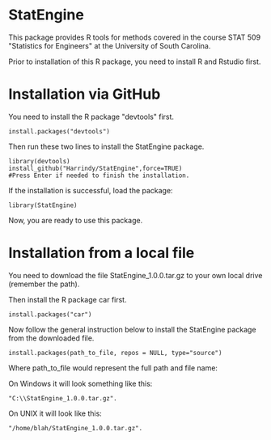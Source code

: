 # StatEngine
This package provides R tools for methods covered in the course STAT 509 "Statistics for Engineers" at the University of South Carolina.

Prior to installation of this R package, you need to install R and Rstudio first.

# Installation via GitHub

You need to install the R package "devtools" first.

    install.packages("devtools")
    
Then run these two lines to install the StatEngine package.

    library(devtools)
    install_github("Harrindy/StatEngine",force=TRUE) 
    #Press Enter if needed to finish the installation.
    
If the installation is successful, load the package:

    library(StatEngine)
    
Now, you are ready to use this package.

# Installation from a local file

You need to download the file StatEngine_1.0.0.tar.gz to your own local drive (remember the path).

Then install the R package car first.

    install.packages("car")
    
Now follow the general instruction below to install the StatEngine package from the downloaded file.
    
    install.packages(path_to_file, repos = NULL, type="source")
    
Where path_to_file would represent the full path and file name:

On Windows it will look something like this: 

    "C:\\StatEngine_1.0.0.tar.gz".

On UNIX it will look like this: 

    "/home/blah/StatEngine_1.0.0.tar.gz".

